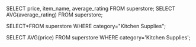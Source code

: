 SELECT price, item_name, average_rating
FROM superstore;
SELECT AVG(average_rating)
FROM superstore;

SELECT*FROM superstore
WHERE category="Kitchen Supplies";

SELECT AVG(price)
FROM superstore
WHERE category='Kitchen Supplies';
